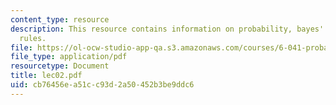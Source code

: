 ```yaml
---
content_type: resource
description: This resource contains information on probability, bayes' rule, and other
  rules.
file: https://ol-ocw-studio-app-qa.s3.amazonaws.com/courses/6-041-probabilistic-systems-analysis-and-applied-probability-spring-2006/cb76456ea51cc93d2a50452b3be9ddc6_lec02.pdf
file_type: application/pdf
resourcetype: Document
title: lec02.pdf
uid: cb76456e-a51c-c93d-2a50-452b3be9ddc6
---
```

